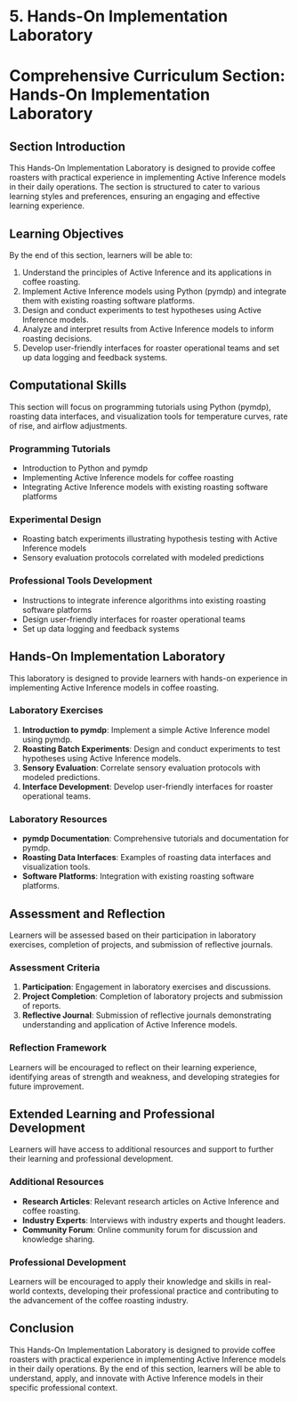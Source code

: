# 5. Hands-On Implementation Laboratory

# Comprehensive Curriculum Section: Hands-On Implementation Laboratory

## Section Introduction
This Hands-On Implementation Laboratory is designed to provide coffee roasters with practical experience in implementing Active Inference models in their daily operations. The section is structured to cater to various learning styles and preferences, ensuring an engaging and effective learning experience.

## Learning Objectives
By the end of this section, learners will be able to:

1. Understand the principles of Active Inference and its applications in coffee roasting.
2. Implement Active Inference models using Python (pymdp) and integrate them with existing roasting software platforms.
3. Design and conduct experiments to test hypotheses using Active Inference models.
4. Analyze and interpret results from Active Inference models to inform roasting decisions.
5. Develop user-friendly interfaces for roaster operational teams and set up data logging and feedback systems.

## Computational Skills
This section will focus on programming tutorials using Python (pymdp), roasting data interfaces, and visualization tools for temperature curves, rate of rise, and airflow adjustments.

### Programming Tutorials
- Introduction to Python and pymdp
- Implementing Active Inference models for coffee roasting
- Integrating Active Inference models with existing roasting software platforms

### Experimental Design
- Roasting batch experiments illustrating hypothesis testing with Active Inference models
- Sensory evaluation protocols correlated with modeled predictions

### Professional Tools Development
- Instructions to integrate inference algorithms into existing roasting software platforms
- Design user-friendly interfaces for roaster operational teams
- Set up data logging and feedback systems

## Hands-On Implementation Laboratory
This laboratory is designed to provide learners with hands-on experience in implementing Active Inference models in coffee roasting.

### Laboratory Exercises
1. **Introduction to pymdp**: Implement a simple Active Inference model using pymdp.
2. **Roasting Batch Experiments**: Design and conduct experiments to test hypotheses using Active Inference models.
3. **Sensory Evaluation**: Correlate sensory evaluation protocols with modeled predictions.
4. **Interface Development**: Develop user-friendly interfaces for roaster operational teams.

### Laboratory Resources
- **pymdp Documentation**: Comprehensive tutorials and documentation for pymdp.
- **Roasting Data Interfaces**: Examples of roasting data interfaces and visualization tools.
- **Software Platforms**: Integration with existing roasting software platforms.

## Assessment and Reflection
Learners will be assessed based on their participation in laboratory exercises, completion of projects, and submission of reflective journals.

### Assessment Criteria
1. **Participation**: Engagement in laboratory exercises and discussions.
2. **Project Completion**: Completion of laboratory projects and submission of reports.
3. **Reflective Journal**: Submission of reflective journals demonstrating understanding and application of Active Inference models.

### Reflection Framework
Learners will be encouraged to reflect on their learning experience, identifying areas of strength and weakness, and developing strategies for future improvement.

## Extended Learning and Professional Development
Learners will have access to additional resources and support to further their learning and professional development.

### Additional Resources
- **Research Articles**: Relevant research articles on Active Inference and coffee roasting.
- **Industry Experts**: Interviews with industry experts and thought leaders.
- **Community Forum**: Online community forum for discussion and knowledge sharing.

### Professional Development
Learners will be encouraged to apply their knowledge and skills in real-world contexts, developing their professional practice and contributing to the advancement of the coffee roasting industry.

## Conclusion
This Hands-On Implementation Laboratory is designed to provide coffee roasters with practical experience in implementing Active Inference models in their daily operations. By the end of this section, learners will be able to understand, apply, and innovate with Active Inference models in their specific professional context.